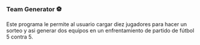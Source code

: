 ### Team Generator :soccer:

Este programa le permite al usuario cargar diez jugadores para hacer un sorteo y asi generar dos equipos en un enfrentamiento de partido de fútbol 5 contra 5.


